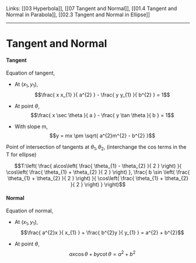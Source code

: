 Links: [[03 Hyperbola]], [[07 Tangent and Normal]], [[01.4 Tangent and Normal in Parabola]], [[02.3 Tangent and Normal in Ellipse]]
___
# Tangent and Normal 
#### Tangent
Equation of tangent,
- At $(x_{1},y_{1})$,
	$$\frac{ x x_{1} }{ a^{2} } - \frac{ y y_{1} }{ b^{2} } = 1$$

- At point $\theta$,
	$$\frac{ x \sec \theta }{ a } - \frac{ y \tan \theta }{ b } = 1$$

- With slope m,
	$$y = mx \pm \sqrt{ a^{2}m^{2} - b^{2} }$$

Point of intersection of tangents at $\theta_{1},\theta_{2}$, (interchange the cos terms in the T for ellipse)

$$T:\left( 
\frac{ 
a\cos\left( \frac{ \theta_{1} - \theta_{2} }{ 2 } \right)
}{
\cos\left( \frac{ \theta_{1} + \theta_{2} }{ 2 } \right)
}, 
\frac{ 
b \sin \left( \frac{ \theta_{1} + \theta_{2} }{ 2 } \right) }{
\cos\left( \frac{ \theta_{1} + \theta_{2} }{ 2 } \right)
} 
\right)$$

#### Normal
Equation of normal,
- At  $(x_{1},y_{1})$,
  $$\frac{ a^{2}x }{ x_{1} } + \frac{ b^{2}y }{ y_{1} } = a^{2} + b^{2}$$

- At point $\theta$,
  $$ax\cos \theta + by\cot \theta = a^{2} + b^{2}$$
